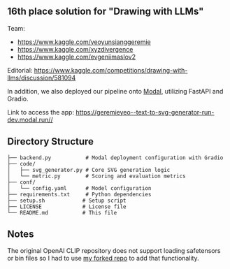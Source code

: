 ## 16th place solution for "Drawing with LLMs"

Team:
- https://www.kaggle.com/yeoyunsianggeremie
- https://www.kaggle.com/xyzdivergence
- https://www.kaggle.com/evgeniimaslov2

Editorial: https://www.kaggle.com/competitions/drawing-with-llms/discussion/581094

In addition, we also deployed our pipeline onto [Modal](https://modal.com/), utilizing FastAPI and Gradio.

Link to access the app: https://geremieyeo--text-to-svg-generator-run-dev.modal.run//

## Directory Structure

```
├── backend.py           # Modal deployment configuration with Gradio
├── code/
│   ├── svg_generator.py # Core SVG generation logic
│   └── metric.py        # Scoring and evaluation metrics
├── conf/
│   └── config.yaml      # Model configuration
├── requirements.txt     # Python dependencies
├── setup.sh            # Setup script
├── LICENSE             # License file
└── README.md           # This file
```

## Notes
The original OpenAI CLIP repository does not support loading safetensors or bin files so I had to use [my forked repo](https://github.com/bogoconic1/CLIP) to add that functionality. 
